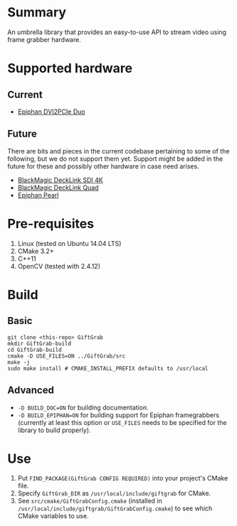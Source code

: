 # Summary

An umbrella library that provides an easy-to-use API to stream video using frame grabber hardware.

# Supported hardware

## Current

* [Epiphan DVI2PCIe Duo](http://www.epiphan.com/products/dvi2pcie-duo/)

## Future

There are bits and pieces in the current codebase pertaining to some of the following, but we do not support them yet. Support might be added in the future for these and possibly other hardware in case need arises.

* [BlackMagic DeckLink SDI 4K](https://www.blackmagicdesign.com/uk/products/decklink/techspecs/W-DLK-11)
* [BlackMagic DeckLink Quad](https://www.blackmagicdesign.com/uk/products/decklink/techspecs/W-DLK-02)
* [Epiphan Pearl](http://www.epiphan.com/products/pearl/)

# Pre-requisites

1. Linux (tested on Ubuntu 14.04 LTS)
1. CMake 3.2+
1. C++11
1. OpenCV (tested with 2.4.12)

# Build

## Basic

```
git clone <this-repo> GiftGrab
mkdir GiftGrab-build
cd GiftGrab-build
cmake -D USE_FILES=ON ../GiftGrab/src
make -j
sudo make install # CMAKE_INSTALL_PREFIX defaults to /usr/local
```

## Advanced

* `-D BUILD_DOC=ON` for building documentation.
* `-D BUILD_EPIPHAN=ON` for building support for Epiphan framegrabbers (currently at least this option or `USE_FILES` needs to be specified for the library to build properly).

# Use
1. Put `FIND_PACKAGE(GiftGrab CONFIG REQUIRED)` into your project's CMake file.
1. Specify `GiftGrab_DIR` as `/usr/local/include/giftgrab` for CMake.
1. See `src/cmake/GiftGrabConfig.cmake` (installed in `/usr/local/include/giftgrab/GiftGrabConfig.cmake`) to see which CMake variables to use.